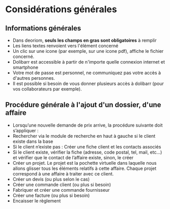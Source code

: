  # Considérations générales

## Informations générales

* Dans deoriom, **seuls les champs en gras sont obligatoires** à remplir
* Les liens textes renvoient vers l'élément concerné
* Un clic sur une icone (par exemple, sur une icone pdf), affiche le fichier concerné.
* Dolibarr est accessible à partir de n'importe quelle connexion internet et smartphone
* Votre mot de passe est personnel, ne communiquez pas votre accès à d'autres personnes.
* Il est possible si besoin de vous donner plusieurs accès à dolibarr (pour vos collaborateurs par exemple).

## Procédure générale à l'ajout d'un dossier, d'une affaire
* Lorsqu’une nouvelle demande de prix arrive, la procédure suivante doit s’appliquer :
* Rechercher via le module de recherche en haut à gauche si le client existe dans la base
* Si le client n’existe pas : Créer une fiche client et les contacts associés
* Si le client existe, vérifier la fiche (adresse, code postal, tel, mail, etc…) et vérifier que le contact de l’affaire existe, sinon, le créer
* Créer un projet. Le projet est la pochette virtuelle dans laquelle nous allons glisser tous les éléments relatifs à cette affaire. Chaque projet correspond à une affaire à traiter avec ce client.
* Créer un devis (ou plus selon le cas)
* Créer une commande client (ou plus si besoin)
* Fabriquer et créer une commande fournisseur
* Créer une facture (ou plus si besoin)
* Encaisser le règlement
